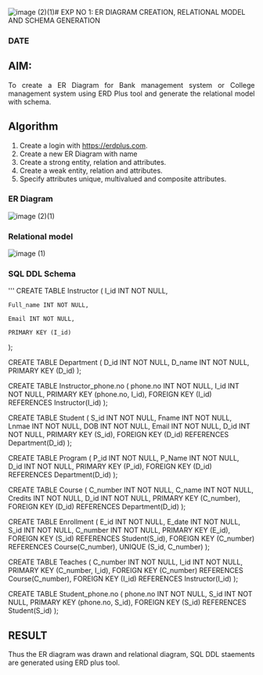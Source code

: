 ![image (2)(1)](https://github.com/nandhu6523/DBMS/assets/123856724/795f3449-a755-45a1-8aaf-93225943dba5)# EXP NO 1: ER DIAGRAM CREATION, RELATIONAL MODEL AND SCHEMA GENERATION  
### DATE
## AIM:
<div align="justify">
   To create a ER Diagram for Bank management system or College management system using ERD Plus tool and generate the relational model with schema. 
</div>

## Algorithm
1. Create a login with https://erdplus.com.
2. Create a new ER Diagram with name
3. Create a strong entity, relation and attributes.
4. Create a weak entity, relation and attributes.
5. Specify attributes unique, multivalued and composite attributes.

### ER Diagram 
![image (2)(1)](https://github.com/nandhu6523/DBMS/assets/123856724/7438194d-ea47-4645-b275-ed87dce8e887)





### Relational model
![image (1)](https://github.com/nandhu6523/DBMS/assets/123856724/8a566e9a-695d-4740-9be9-50e9dc39cc2d)



### SQL DDL Schema 
'''
   CREATE TABLE Instructor
  (
    I_id INT NOT NULL,
    
    Full_name INT NOT NULL,
    
    Email INT NOT NULL,
    
    PRIMARY KEY (I_id)
 );

 CREATE TABLE Department
 (
   D_id INT NOT NULL,
   D_name INT NOT NULL,
   PRIMARY KEY (D_id)
 );

CREATE TABLE Instructor_phone.no
(
  phone.no INT NOT NULL,
  I_id INT NOT NULL,
  PRIMARY KEY (phone.no, I_id),
  FOREIGN KEY (I_id) REFERENCES Instructor(I_id)
);

CREATE TABLE Student
(
  S_id INT NOT NULL,
  Fname INT NOT NULL,
  Lnmae INT NOT NULL,
  DOB INT NOT NULL,
  Email INT NOT NULL,
  D_id INT NOT NULL,
  PRIMARY KEY (S_id),
  FOREIGN KEY (D_id) REFERENCES Department(D_id)
);

CREATE TABLE Program
(
  P_id INT NOT NULL,
  P_Name INT NOT NULL,
  D_id INT NOT NULL,
  PRIMARY KEY (P_id),
  FOREIGN KEY (D_id) REFERENCES Department(D_id)
);

CREATE TABLE Course
(
  C_number INT NOT NULL,
  C_name INT NOT NULL,
  Credits INT NOT NULL,
  D_id INT NOT NULL,
  PRIMARY KEY (C_number),
  FOREIGN KEY (D_id) REFERENCES Department(D_id)
);

CREATE TABLE Enrollment
(
  E_id INT NOT NULL,
  E_date INT NOT NULL,
  S_id INT NOT NULL,
  C_number INT NOT NULL,
  PRIMARY KEY (E_id),
  FOREIGN KEY (S_id) REFERENCES Student(S_id),
  FOREIGN KEY (C_number) REFERENCES Course(C_number),
  UNIQUE (S_id, C_number)
);

CREATE TABLE Teaches
(
  C_number INT NOT NULL,
  I_id INT NOT NULL,
  PRIMARY KEY (C_number, I_id),
  FOREIGN KEY (C_number) REFERENCES Course(C_number),
  FOREIGN KEY (I_id) REFERENCES Instructor(I_id)
);

CREATE TABLE Student_phone.no
(
  phone.no INT NOT NULL,
  S_id INT NOT NULL,
  PRIMARY KEY (phone.no, S_id),
  FOREIGN KEY (S_id) REFERENCES Student(S_id)
);


## RESULT 
<div align="justify">
Thus the ER diagram was drawn and relational diagram, SQL DDL staements are generated using ERD plus tool.
</div>
